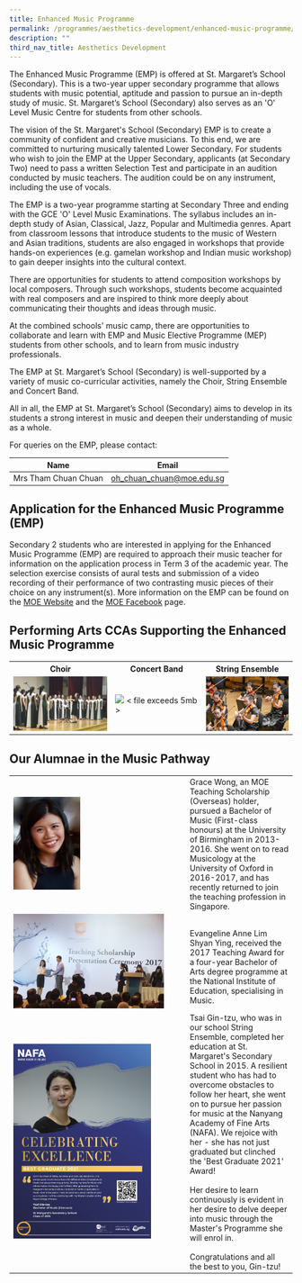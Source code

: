 ```yaml
---
title: Enhanced Music Programme
permalink: /programmes/aesthetics-development/enhanced-music-programme/
description: ""
third_nav_title: Aesthetics Development
---
```

The Enhanced Music Programme&nbsp;(EMP)&nbsp;is offered at&nbsp;St. Margaret’s School (Secondary).&nbsp;This is a two-year upper secondary programme that allows students with music potential, aptitude and passion to pursue an in-depth study of music. St. Margaret’s School (Secondary) also serves as an 'O' Level Music Centre for students from other schools.

The vision of the St. Margaret's School (Secondary) EMP is to create a community of confident and creative musicians. To this end, we are committed to nurturing musically talented Lower Secondary. For students who wish to join the EMP at the Upper Secondary, applicants (at Secondary Two) need to pass a written Selection Test and participate in an audition conducted by music teachers. The audition could be on any instrument, including the use of vocals.

The EMP is a two-year programme starting at Secondary Three and ending with the GCE 'O' Level Music&nbsp;Examinations. The syllabus includes an in-depth study of Asian, Classical, Jazz, Popular and Multimedia genres.&nbsp;Apart from classroom lessons that introduce students to the music of Western and Asian traditions, students are also engaged in workshops that provide hands-on experiences (e.g. gamelan workshop and Indian music workshop) to gain deeper insights into the cultural context.

There are opportunities for students to attend composition workshops by local composers. Through such workshops, students become acquainted with real composers and are inspired to think more deeply about communicating their thoughts and ideas through music.

At the combined schools' music camp, there are opportunities to collaborate and learn with EMP and Music Elective Programme (MEP) students from other schools,&nbsp;and to learn from music industry professionals.

The EMP at St. Margaret’s School (Secondary) is well-supported by a variety of music co-curricular activities, namely the Choir, String Ensemble and Concert Band.

All in all, the EMP at St. Margaret’s School (Secondary) aims to develop in its students a strong interest in music and deepen their understanding of music as a whole.

For queries on the EMP, please contact:

| Name | Email |
|---|---|
| Mrs Tham Chuan Chuan | [oh\_chuan\_chuan@moe.edu.sg](mailto:oh_chuan_chuan@moe.edu.sg) |


Application for the Enhanced Music Programme (EMP)
-------------------

Secondary 2 students who are interested in applying for the Enhanced Music Programme (EMP) are required to approach their music teacher for information on the application process in Term 3 of the academic year. The selection exercise consists of aural tests and submission of a video recording of their performance of&nbsp;two contrasting&nbsp;music pieces of their choice on any instrument(s). More information on the EMP can be found on the [MOE Website](https://www.moe.gov.sg/education-in-sg/our-programmes/emp-sec) and the [MOE Facebook](https://www.facebook.com/6788957003/posts/10160206090752004/?vh=e) page.  

Performing Arts CCAs Supporting the Enhanced Music Programme
---------------

<table>
	<tbody><tr>
		<th> Choir </th>
		<th> Concert Band </th>
		<th> String Ensemble </th>
	</tr>
	<tr>
		<td width="36%"><img src="/images/Choir.jpg"></td>
		<td width="32%"><img src="https://stmargaretssec.moe.edu.sg/qql/slot/u168/Programmes/Aesthetics%20Development/Band.jpg"> &lt; file exceeds 5mb &gt;</td>
		<td width="32%"><img src="/images/Strings.jpg"></td>
	</tr>
	<tr></tr>
</tbody></table>


Our Alumnae in the Music Pathway
--------------------------------

<table>
  <tbody><tr>
    <td><img src="/images/Grace.jpg" alt="Grace.jpg" style="width:119px; height:165px"></td>
    <td>Grace Wong, an MOE Teaching Scholarship (Overseas) holder, pursued a Bachelor of Music (First-class honours) at the University of Birmingham in 2013-2016. She went on to read Musicology at the University of Oxford in 2016-2017, and has recently returned to join the teaching profession in Singapore.</td>
  </tr>
  <tr>
    <td><img src="/images/Evengalinev1.jpg" alt="Evengalinev1.jpg" style="width:268px; height:168px"></td>
    <td><br>Evangeline Anne Lim Shyan Ying, received the 2017 Teaching Award for a four-year Bachelor of Arts degree programme at the National Institute of Education, specialising in Music.<br></td>
  </tr>
  <tr>
    <td width="300px"> <img src="/images/Tsai%20Gin-tzu%20-%20St%20Margarets%20Secondary%20School.jpg" alt="Tsai Gin-tzu - St Margarets Secondary School.jpg" style="width:245px; height:346px"></td>
    <td>Tsai Gin-tzu, who was in our school String Ensemble, completed her education at St. Margaret's Secondary School in 2015. A resilient student who has had to overcome obstacles to follow her heart, she went on to pursue her passion for music at the Nanyang Academy of Fine Arts (NAFA). We rejoice with her - she has not just graduated but clinched the 'Best Graduate 2021' Award!<br><br>Her desire to learn continuously is evident in her desire to delve deeper into music through the Master's Programme she will enrol in. <br><br>Congratulations and all the best to you, Gin-tzu!</td>
  </tr>
	<tr></tr>
</tbody></table>